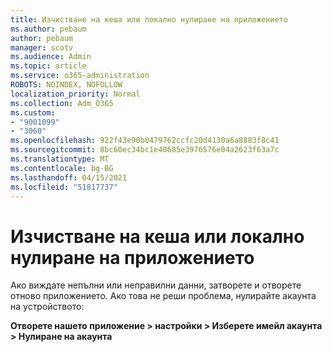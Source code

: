 ```yaml
---
title: Изчистване на кеша или локално нулиране на приложението
ms.author: pebaum
author: pebaum
manager: scotv
ms.audience: Admin
ms.topic: article
ms.service: o365-administration
ROBOTS: NOINDEX, NOFOLLOW
localization_priority: Normal
ms.collection: Adm_O365
ms.custom:
- "9001099"
- "3060"
ms.openlocfilehash: 922f43e90b0479762ccfc20d4130a6a8883f8c41
ms.sourcegitcommit: 8bc60ec34bc1e40685e3976576e04a2623f63a7c
ms.translationtype: MT
ms.contentlocale: bg-BG
ms.lasthandoff: 04/15/2021
ms.locfileid: "51817737"
---
```

# <a name="clear-the-cache-or-locally-reset-the-app"></a>Изчистване на кеша или локално нулиране на приложението

Ако виждате непълни или неправилни данни, затворете и отворете отново приложението.  Ако това не реши проблема, нулирайте акаунта на устройството: 

**Отворете нашето приложение > настройки > Изберете имейл акаунта > Нулиране на акаунта**